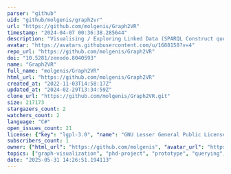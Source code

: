 ```yaml
---
parser: "github"
uid: "github/molgenis/graph2vr"
url: "https://github.com/molgenis/Graph2VR"
timestamp: "2024-04-07 00:36:38.285644"
description: "Visualising / Exploring Linked Data (SPARQL Construct queries) in Virtual Reality."
avatar: "https://avatars.githubusercontent.com/u/1688158?v=4"
repo_url: "https://github.com/molgenis/Graph2VR"
doi: "10.5281/zenodo.8040593"
name: "Graph2VR"
full_name: "molgenis/Graph2VR"
html_url: "https://github.com/molgenis/Graph2VR"
created_at: "2022-11-03T14:58:17Z"
updated_at: "2024-02-29T13:34:59Z"
clone_url: "https://github.com/molgenis/Graph2VR.git"
size: 217173
stargazers_count: 2
watchers_count: 2
language: "C#"
open_issues_count: 21
license: {"key": "lgpl-3.0", "name": "GNU Lesser General Public License v3.0", "spdx_id": "LGPL-3.0", "url": "https://api.github.com/licenses/lgpl-3.0", "node_id": "MDc6TGljZW5zZTEy"}
subscribers_count: 1
owner: {"html_url": "https://github.com/molgenis", "avatar_url": "https://avatars.githubusercontent.com/u/1688158?v=4", "login": "molgenis", "type": "Organization"}
topics: ["graph-visualization", "phd-project", "prototype", "querying", "sparql", "virtual-reality"]
date: "2025-05-31 14:26:51.194113"
---
```

